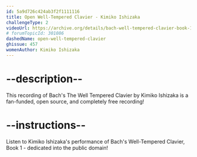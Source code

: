 ```yaml
---
id: 5a9d726c424ab3f2f1111116
title: Open Well-Tempered Clavier - Kimiko Ishizaka
challengeType: 2
videoUrl: https://archive.org/details/bach-well-tempered-clavier-book-1
# forumTopicId: 301086
dashedName: open-well-tempered-clavier
ghissue: 457
womenAuthor: Kimiko Ishizaka
---
```


# --description--

This recording of Bach's The Well Tempered Clavier by Kimiko Ishizaka is a fan-funded, open source, and completely free recording!

# --instructions--

Listen to Kimiko Ishizaka's performance of Bach's Well​-​Tempered Clavier, Book 1 - dedicated into the public domain!